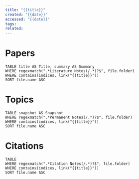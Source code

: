 ```yaml
---
title: "{{title}}"
created: "{{date}}"
accessed: "{{date}}"
tags:
related:
---
```


# Papers


```dataview
TABLE title AS Title, summary AS Summary
WHERE regexmatch(".*Literature Notes(/.*)?$", file.folder)
WHERE contains(indices, link("{{title}}"))
SORT file.name ASC
```

# Topics

```dataview
TABLE snapshot AS Snapshot
WHERE regexmatch(".*Permanent Notes(/.*)?$", file.folder)
WHERE contains(indices, link("{{title}}"))
SORT file.name ASC
```

# Citations

```dataview
TABLE
WHERE regexmatch(".*Citation Notes(/.*)?$", file.folder)
WHERE contains(indices, link("{{title}}"))
SORT file.name ASC
```